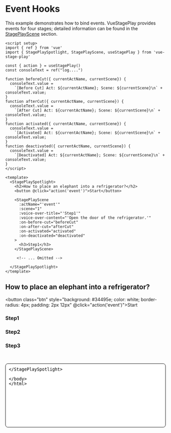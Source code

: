 <script setup>
import { ref } from 'vue'
import { StagePlaySpotlight, StagePlayScene, useStagePlay } from '../../src/index.ts'

const { action } = useStagePlay()

const consoleText = ref("log....")

function beforeCut({ currentActName, currentScene}) {
  consoleText.value = `[Before Cut] Act: ${currentActName}; Scene: ${currentScene}\n` + consoleText.value;
}

function afterCut({ currentActName, currentScene}) {
  consoleText.value = `[After Cut] Act: ${currentActName}; Scene: ${currentScene}\n` + consoleText.value;
}

function activated({ currentActName, currentScene}) {
  consoleText.value = `[Activated] Act: ${currentActName}; Scene: ${currentScene}\n` + consoleText.value;
}

function deactivated({ currentActName, currentScene}) {
  consoleText.value = `[Deactivated] Act: ${currentActName}; Scene: ${currentScene}\n` + consoleText.value;
}

</script>

# Event Hooks

This example demonstrates how to bind events. VueStagePlay provides events for four stages; detailed information can be found in the [StagePlayScene](/stage-play-scene.html#onbeforecut) section.

```vue
<script setup>
import { ref } from 'vue'
import { StagePlaySpotlight, StagePlayScene, useStagePlay } from 'vue-stage-play'

const { action } = useStagePlay()
const consoleText = ref("log....")

function beforeCut({ currentActName, currentScene}) {
  consoleText.value = 
    `[Before Cut] Act: ${currentActName}; Scene: ${currentScene}\n` + consoleText.value;
}
function afterCut({ currentActName, currentScene}) {
  consoleText.value = 
    `[After Cut] Act: ${currentActName}; Scene: ${currentScene}\n` + consoleText.value;
}
function activated({ currentActName, currentScene}) {
  consoleText.value = 
    `[Activated] Act: ${currentActName}; Scene: ${currentScene}\n` + consoleText.value;
}
function deactivated({ currentActName, currentScene}) {
  consoleText.value = 
    `[Deactivated] Act: ${currentActName}; Scene: ${currentScene}\n` + consoleText.value;
}
</script>

<template>
  <StagePlaySpotlight>
    <h2>How to place an elephant into a refrigerator?</h2>
    <button @click="action('event')">Start</button>

    <StagePlayScene 
      :actName="'event'"
      :scene="1"
      :voice-over-title="'Step1'"
      :voice-over-content="'Open the door of the refrigerator.'"
      :on-before-cut="beforeCut"
      :on-after-cut="afterCut"
      :on-activated="activated"
      :on-deactivated="deactivated"
    >
      <h3>Step1</h3>
    </StagePlayScene>

     <!-- ... Omitted -->

  </StagePlaySpotlight>
</template>
```

## How to place an elephant into a refrigerator? 

<button class="btn" style="background: #34495e; color: white; border-radius: 4px; padding: 2px 12px" @click="action('event')">Start</button>


<StagePlaySpotlight>
  <StagePlayScene :actName="'event'" :scene="1" :voice-over-title="'Step1'" :voice-over-content="'Open the door of the refrigerator.'" :on-before-cut="beforeCut" :on-after-cut="afterCut" :on-activated="activated" :on-deactivated="deactivated" >

  ### Step1

  </StagePlayScene>

  <StagePlayScene :actName="'event'" :scene="2" :voice-over-title="'Step2'" :voice-over-content="'Place the elephant inside the refrigerator.'" :on-before-cut="beforeCut" :on-after-cut="afterCut" :on-activated="activated" :on-deactivated="deactivated" >

  ### Step2

  </StagePlayScene>

  <StagePlayScene :actName="'event'" :scene="3" :voice-over-title="'Step3'" :voice-over-content="'Close the door of the refrigerator.'" :on-before-cut="beforeCut" :on-after-cut="afterCut" :on-activated="activated" :on-deactivated="deactivated" >

  ### Step3

  </StagePlayScene>

  <textarea style="width: 100%; height: 200px; margin-top: 30px; padding: 10px; border: 1px solid #000; resize: none;; border-radius: 8px;" readonly v-model="consoleText" />
</StagePlaySpotlight>